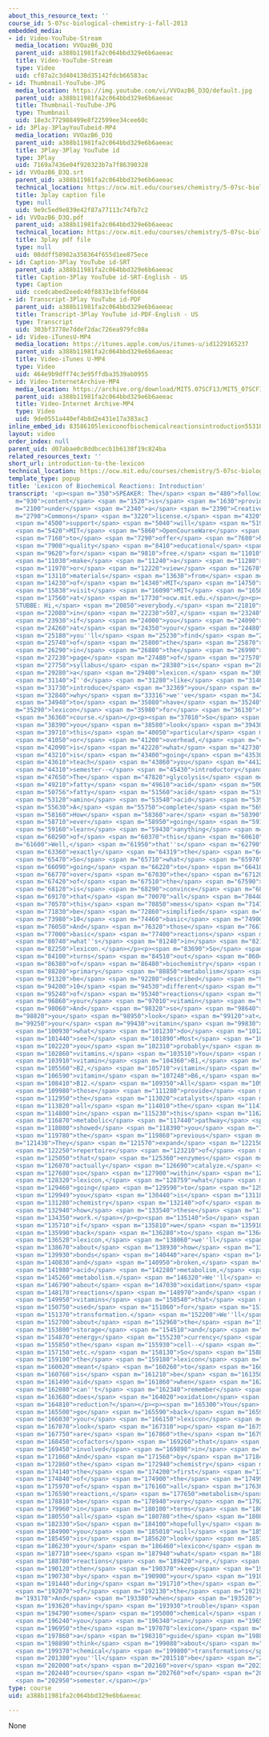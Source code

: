 ```yaml
---
about_this_resource_text: ''
course_id: 5-07sc-biological-chemistry-i-fall-2013
embedded_media:
- id: Video-YouTube-Stream
  media_location: VVOazB6_D3Q
  parent_uid: a388b11981fa2c064bbd329e6b6aeeac
  title: Video-YouTube-Stream
  type: Video
  uid: cf87a2c3d404138d35142fdcb66583ac
- id: Thumbnail-YouTube-JPG
  media_location: https://img.youtube.com/vi/VVOazB6_D3Q/default.jpg
  parent_uid: a388b11981fa2c064bbd329e6b6aeeac
  title: Thumbnail-YouTube-JPG
  type: Thumbnail
  uid: 18e3c772988499e8f22599ee34cee60c
- id: 3Play-3PlayYouTubeid-MP4
  media_location: VVOazB6_D3Q
  parent_uid: a388b11981fa2c064bbd329e6b6aeeac
  title: 3Play-3Play YouTube id
  type: 3Play
  uid: 7169a7436e04f920323b7a7f86390328
- id: VVOazB6_D3Q.srt
  parent_uid: a388b11981fa2c064bbd329e6b6aeeac
  technical_location: https://ocw.mit.edu/courses/chemistry/5-07sc-biological-chemistry-i-fall-2013/resource-index/introduction-to-the-lexicon/VVOazB6_D3Q.srt
  title: 3play caption file
  type: null
  uid: 9e9c5ed9e839e42f87a77113c74fb7c2
- id: VVOazB6_D3Q.pdf
  parent_uid: a388b11981fa2c064bbd329e6b6aeeac
  technical_location: https://ocw.mit.edu/courses/chemistry/5-07sc-biological-chemistry-i-fall-2013/resource-index/introduction-to-the-lexicon/VVOazB6_D3Q.pdf
  title: 3play pdf file
  type: null
  uid: 08ddff58982a358364f655d1ee875ece
- id: Caption-3Play YouTube id-SRT
  parent_uid: a388b11981fa2c064bbd329e6b6aeeac
  title: Caption-3Play YouTube id-SRT-English - US
  type: Caption
  uid: ccedcabed2eedc40f8833e1bfef6b604
- id: Transcript-3Play YouTube id-PDF
  parent_uid: a388b11981fa2c064bbd329e6b6aeeac
  title: Transcript-3Play YouTube id-PDF-English - US
  type: Transcript
  uid: 303bf3778e7ddef2dac726ea979fc08a
- id: Video-iTunesU-MP4
  media_location: https://itunes.apple.com/us/itunes-u/id1229165237
  parent_uid: a388b11981fa2c064bbd329e6b6aeeac
  title: Video-iTunes U-MP4
  type: Video
  uid: 464e9b9dff74c3e95ffdba3539ab0955
- id: Video-InternetArchive-MP4
  media_location: https://archive.org/download/MIT5.07SCF13/MIT5_07SCF13_JoAnne_Intro_300k.mp4
  parent_uid: a388b11981fa2c064bbd329e6b6aeeac
  title: Video-Internet Archive-MP4
  type: Video
  uid: 9de0551a440ef4b8d2e431e17a383ac3
inline_embed_id: 83586105lexiconofbiochemicalreactionsintroduction55310078
layout: video
order_index: null
parent_uid: d07abae0c8ddbcecb1b6138f19c824ba
related_resources_text: ''
short_url: introduction-to-the-lexicon
technical_location: https://ocw.mit.edu/courses/chemistry/5-07sc-biological-chemistry-i-fall-2013/resource-index/introduction-to-the-lexicon
template_type: popup
title: 'Lexicon of Biochemical Reactions: Introduction'
transcript: '<p><span m="350">SPEAKER: The</span> <span m="480">following</span> <span
  m="930">content</span> <span m="1520">is</span> <span m="1630">provided</span> <span
  m="2100">under</span> <span m="2340">a</span> <span m="2390">Creative</span> <span
  m="2790">Commons</span> <span m="3220">license.</span> <span m="4320">Your</span>
  <span m="4500">support</span> <span m="5040">will</span> <span m="5190">help</span>
  <span m="5420">MIT</span> <span m="5860">OpenCourseWare</span> <span m="6650">continue</span>
  <span m="7160">to</span> <span m="7290">offer</span> <span m="7680">high</span>
  <span m="7900">quality</span> <span m="8410">educational</span> <span m="9050">resources</span>
  <span m="9620">for</span> <span m="9810">free.</span> <span m="11010">To</span>
  <span m="11030">make</span> <span m="11240">a</span> <span m="11280">donation</span>
  <span m="11970">or</span> <span m="12220">view</span> <span m="12670">additional</span>
  <span m="13110">materials</span> <span m="13630">from</span> <span m="13820">hundreds</span>
  <span m="14230">of</span> <span m="14340">MIT</span> <span m="14750">courses,</span>
  <span m="15830">visit</span> <span m="16090">MIT</span> <span m="16500">OpenCourseWare</span>
  <span m="17560">at</span> <span m="17730">ocw.mit.edu.</span></p><p><span m="20660">JOANNE
  STUBBE: Hi,</span> <span m="20850">everybody.</span> <span m="21810">You''re</span>
  <span m="22080">in</span> <span m="22230">507,</span> <span m="23240">and</span>
  <span m="23930">if</span> <span m="24000">you</span> <span m="24090">look</span>
  <span m="24260">at</span> <span m="24350">your</span> <span m="24480">syllabus,</span>
  <span m="25180">you''ll</span> <span m="25230">find</span> <span m="25590">one</span>
  <span m="25740">of</span> <span m="25800">the</span> <span m="25870">things</span>
  <span m="26290">in</span> <span m="26880">the</span> <span m="26990">front</span>
  <span m="27230">page</span> <span m="27480">of</span> <span m="27570">your</span>
  <span m="27750">syllabus</span> <span m="28380">is</span> <span m="28650">called</span>
  <span m="29280">a</span> <span m="29400">lexicon.</span> <span m="30950">And</span>
  <span m="31140">I''d</span> <span m="31280">like</span> <span m="31460">to</span>
  <span m="31730">introduce</span> <span m="32369">you</span> <span m="32610">to</span>
  <span m="32840">why</span> <span m="33316">we''ve</span> <span m="34270">chosen</span>
  <span m="34940">to</span> <span m="35080">have</span> <span m="35240">a</span> <span
  m="35290">lexicon</span> <span m="35980">for</span> <span m="36130">this</span>
  <span m="36360">course.</span></p><p><span m="37010">So</span> <span m="37950">if</span>
  <span m="38390">you</span> <span m="38580">look</span> <span m="39430">at</span>
  <span m="39710">this</span> <span m="40050">particular</span> <span m="40570">slide</span>
  <span m="41050">or</span> <span m="41200">overhead,</span> <span m="41860">this</span>
  <span m="42090">is</span> <span m="42220">what</span> <span m="42730">John</span>
  <span m="43210">is</span> <span m="43400">going</span> <span m="43530">to</span>
  <span m="43610">teach</span> <span m="43860">you</span> <span m="44120">this</span>
  <span m="44310">semester--</span> <span m="45430">introductory</span> <span m="46530">metabolism.</span>
  <span m="47650">The</span> <span m="47820">glycolysis</span> <span m="48640">pathway,</span>
  <span m="49210">fatty</span> <span m="49610">acid</span> <span m="50030">biosynthesis,</span>
  <span m="50756">fatty</span> <span m="51560">acid</span> <span m="51980">oxidation,</span>
  <span m="53120">amino</span> <span m="53540">acid</span> <span m="53960">metabolism.</span>
  <span m="55630">A</span> <span m="55750">complete</span> <span m="56940">jungle.</span>
  <span m="58160">How</span> <span m="58360">are</span> <span m="58390">we</span>
  <span m="58710">ever</span> <span m="58950">going</span> <span m="59100">to</span>
  <span m="59160">learn</span> <span m="59430">anything</span> <span m="60040">out</span>
  <span m="60290">of</span> <span m="60370">this</span> <span m="60610">mess?</span></p><p><span
  m="61600">Well,</span> <span m="61950">that''s</span> <span m="62790">actually</span>
  <span m="63360">exactly</span> <span m="64319">the</span> <span m="64450">point.</span>
  <span m="65470">So</span> <span m="65710">what</span> <span m="65970">we''re</span>
  <span m="66090">going</span> <span m="66220">to</span> <span m="66410">do</span>
  <span m="66770">over</span> <span m="67030">the</span> <span m="67120">course</span>
  <span m="67420">of</span> <span m="67510">the</span> <span m="67590">semester</span>
  <span m="68120">is</span> <span m="68290">convince</span> <span m="68780">you</span>
  <span m="69170">that</span> <span m="70070">all</span> <span m="70440">of</span>
  <span m="70570">this</span> <span m="70850">mess</span> <span m="71470">can</span>
  <span m="71830">be</span> <span m="72860">simplified</span> <span m="73760">to</span>
  <span m="73980">10</span> <span m="74460">basic</span> <span m="74900">reactions.</span>
  <span m="76050">And</span> <span m="76320">those</span> <span m="76670">10</span>
  <span m="77000">basic</span> <span m="77400">reactions</span> <span m="79710">are</span>
  <span m="80740">what''s</span> <span m="81240">in</span> <span m="82130">the</span>
  <span m="82250">lexicon.</span></p><p><span m="83690">So</span> <span m="84000">it</span>
  <span m="84100">turns</span> <span m="84510">out</span> <span m="86040">all</span>
  <span m="86380">of</span> <span m="86480">biochemistry</span> <span m="88060">for</span>
  <span m="88280">primary</span> <span m="88850">metabolism</span> <span m="90590">can</span>
  <span m="91320">be</span> <span m="92280">described</span> <span m="93530">using</span>
  <span m="94200">10</span> <span m="94530">different</span> <span m="94950">sets</span>
  <span m="95240">of</span> <span m="95340">reactions</span> <span m="96120">and</span>
  <span m="96860">your</span> <span m="97010">vitamin</span> <span m="97500">bottle.</span>
  <span m="98060">And</span> <span m="98320">so</span> <span m="98640">if</span> <span
  m="98820">you</span> <span m="98950">look</span> <span m="99120">at</span> <span
  m="99250">your</span> <span m="99430">vitamin</span> <span m="99830">bottle,</span>
  <span m="100930">what</span> <span m="101230">do</span> <span m="101290">you</span>
  <span m="101440">see?</span> <span m="101890">Most</span> <span m="102130">of</span>
  <span m="102220">you</span> <span m="102310">probably</span> <span m="102620">take</span>
  <span m="102860">vitamins.</span> <span m="103510">You</span> <span m="103670">have</span>
  <span m="103910">vitamin</span> <span m="104360">B1,</span> <span m="105180">vitamin</span>
  <span m="105560">B2,</span> <span m="105710">vitamin</span> <span m="106470">B3,</span>
  <span m="106590">vitamin</span> <span m="107240">B6,</span> <span m="107835">vitamin</span>
  <span m="108410">B12.</span> <span m="109350">All</span> <span m="109830">of</span>
  <span m="109980">those</span> <span m="111280">provide</span> <span m="112220">enzymes</span>
  <span m="112950">the</span> <span m="113020">catalysts</span> <span m="113660">for</span>
  <span m="113820">all</span> <span m="114010">the</span> <span m="114120">reactions</span>
  <span m="114800">in</span> <span m="115230">this</span> <span m="116250">complex</span>
  <span m="116870">metabolic</span> <span m="117440">pathway</span> <span m="117980">I</span>
  <span m="118080">showed</span> <span m="118390">you</span> <span m="119550">on</span>
  <span m="119780">the</span> <span m="119860">previous</span> <span m="120330">slide.</span></p><p><span
  m="121430">They</span> <span m="121570">expand</span> <span m="122150">the</span>
  <span m="122250">repertoire</span> <span m="123210">of</span> <span m="123270">reactions</span>
  <span m="125050">that</span> <span m="125360">enzymes</span> <span m="125900">can</span>
  <span m="126070">actually</span> <span m="126690">catalyze.</span> <span m="127450">And</span>
  <span m="127680">so</span> <span m="127900">within</span> <span m="128250">the</span>
  <span m="128320">lexicon,</span> <span m="128759">what</span> <span m="129199">we''re</span>
  <span m="129460">going</span> <span m="129590">to</span> <span m="129660">show</span>
  <span m="129949">you</span> <span m="130440">is</span> <span m="131180">the</span>
  <span m="131280">chemistry</span> <span m="132140">of</span> <span m="132340">actually</span>
  <span m="132940">how</span> <span m="133540">these</span> <span m="133830">vitamins</span>
  <span m="134350">work.</span></p><p><span m="135140">So</span> <span m="135350">again,</span>
  <span m="135710">if</span> <span m="135810">we</span> <span m="135910">come</span>
  <span m="135990">back</span> <span m="136280">to</span> <span m="136420">the</span>
  <span m="136520">lexicon,</span> <span m="138060">we''ll</span> <span m="138330">talk</span>
  <span m="138670">about</span> <span m="138930">how</span> <span m="139060">carbon-carbon</span>
  <span m="139930">bonds</span> <span m="140440">are</span> <span m="140550">made</span>
  <span m="140830">and</span> <span m="140950">broken,</span> <span m="141600">fatty</span>
  <span m="141980">acid</span> <span m="142280">metabolism,</span> <span m="144870">sugar</span>
  <span m="145260">metabolism.</span> <span m="146320">We''ll</span> <span m="146550">talk</span>
  <span m="146790">about</span> <span m="147030">oxidation</span> <span m="147630">reduction</span>
  <span m="148170">reactions</span> <span m="148970">and</span> <span m="149800">the</span>
  <span m="149950">vitamins</span> <span m="150540">that</span> <span m="150630">are</span>
  <span m="150750">used</span> <span m="151060">for</span> <span m="151160">that</span>
  <span m="151370">transformation.</span> <span m="152200">We''ll</span> <span m="152460">talk</span>
  <span m="152700">about</span> <span m="152960">the</span> <span m="153070">energy</span>
  <span m="153800">storage</span> <span m="154510">and</span> <span m="154720">the</span>
  <span m="154870">energy</span> <span m="155230">currency</span> <span m="155740">in</span>
  <span m="155850">the</span> <span m="155930">cell--</span> <span m="156430">ATP,</span>
  <span m="157150">etc.</span> <span m="158130">So</span> <span m="158840">what</span>
  <span m="159100">the</span> <span m="159180">lexicon</span> <span m="159850">is</span>
  <span m="160020">meant</span> <span m="160260">to</span> <span m="160370">do</span>
  <span m="160760">is</span> <span m="161210">be</span> <span m="161350">an</span>
  <span m="161490">aid</span> <span m="161860">when</span> <span m="162010">you</span>
  <span m="162080">can''t</span> <span m="162340">remember</span> <span m="163410">what</span>
  <span m="163680">does</span> <span m="164020">oxidation</span> <span m="164720">and</span>
  <span m="164810">reduction?</span></p><p><span m="165300">You</span> <span m="165390">can</span>
  <span m="165500">go</span> <span m="165590">back</span> <span m="165910">to</span>
  <span m="166030">your</span> <span m="166150">lexicon</span> <span m="166880">and</span>
  <span m="167070">look</span> <span m="167310">up</span> <span m="167560">what</span>
  <span m="167750">are</span> <span m="167860">the</span> <span m="167940">redox</span>
  <span m="168450">cofactors</span> <span m="169260">that</span> <span m="169355">are</span>
  <span m="169450">involved</span> <span m="169890">in</span> <span m="170000">transformation.</span>
  <span m="171060">And</span> <span m="171560">by</span> <span m="171840">practicing</span>
  <span m="172860">the</span> <span m="172940">chemistry</span> <span m="173960">in</span>
  <span m="174140">the</span> <span m="174200">first</span> <span m="174580">part</span>
  <span m="174840">of</span> <span m="174900">the</span> <span m="174990">semester</span>
  <span m="175970">of</span> <span m="176160">all</span> <span m="176360">these</span>
  <span m="176590">reactions,</span> <span m="177650">metabolism</span> <span m="178570">should</span>
  <span m="178810">be</span> <span m="178940">very</span> <span m="179200">straightforward</span>
  <span m="179960">in</span> <span m="180100">terms</span> <span m="180420">of</span>
  <span m="180550">all</span> <span m="180780">the</span> <span m="180860">connectivities.</span>
  <span m="182330">So</span> <span m="184100">hopefully</span> <span m="184650">what</span>
  <span m="184900">you</span> <span m="185010">will</span> <span m="185160">do</span>
  <span m="185450">is</span> <span m="185620">look</span> <span m="185780">through</span>
  <span m="186230">your</span> <span m="186460">lexicon</span> <span m="187230">tonight,</span>
  <span m="187710">see</span> <span m="187940">what</span> <span m="188420">these</span>
  <span m="188780">reactions</span> <span m="189420">are,</span> <span m="189860">and</span>
  <span m="190120">then</span> <span m="190370">keep</span> <span m="190640">it</span>
  <span m="190730">by</span> <span m="190900">your</span> <span m="191070">side</span>
  <span m="191440">during</span> <span m="191710">the</span> <span m="191810">rest</span>
  <span m="192070">of</span> <span m="192130">the</span> <span m="192190">semester.</span></p><p><span
  m="193170">And</span> <span m="193380">when</span> <span m="193520">you''re</span>
  <span m="193620">having</span> <span m="193930">trouble</span> <span m="194270">understanding</span>
  <span m="194790">some</span> <span m="195000">chemical</span> <span m="195430">transformation,</span>
  <span m="196240">you</span> <span m="196340">can</span> <span m="196550">use</span>
  <span m="196950">the</span> <span m="197070">lexicon</span> <span m="197710">as</span>
  <span m="197860">a</span> <span m="198310">guide</span> <span m="198800">to</span>
  <span m="198890">think</span> <span m="199080">about</span> <span m="199310">the</span>
  <span m="199370">chemical</span> <span m="199800">transformations</span> <span m="201200">that</span>
  <span m="201380">you''ll</span> <span m="201510">be</span> <span m="201630">looking</span>
  <span m="202000">at</span> <span m="202160">over</span> <span m="202350">the</span>
  <span m="202440">course</span> <span m="202760">of</span> <span m="202860">the</span>
  <span m="202950">semester.</span></p>'
type: course
uid: a388b11981fa2c064bbd329e6b6aeeac

---
```

None